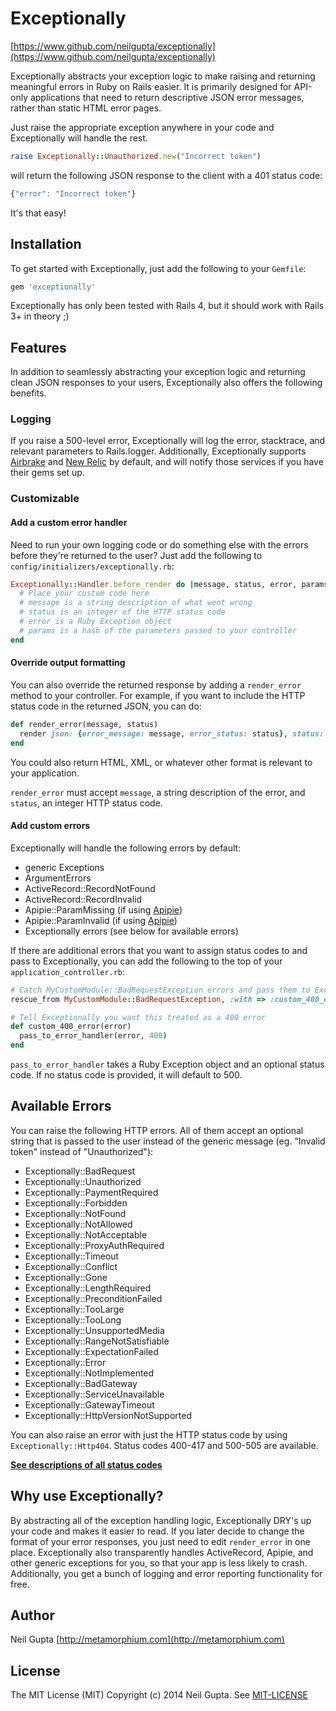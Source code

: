 # Exceptionally

[https://www.github.com/neilgupta/exceptionally](https://www.github.com/neilgupta/exceptionally)

Exceptionally abstracts your exception logic to make raising and returning meaningful errors in Ruby on Rails easier. It is primarily designed for API-only applications that need to return descriptive JSON error messages, rather than static HTML error pages.

Just raise the appropriate exception anywhere in your code and Exceptionally will handle the rest.

```ruby
raise Exceptionally::Unauthorized.new("Incorrect token")
```

will return the following JSON response to the client with a 401 status code: 

```javascript
{"error": "Incorrect token"}
```

It's that easy!

## Installation

To get started with Exceptionally, just add the following to your `Gemfile`:

```ruby
gem 'exceptionally'
```

Exceptionally has only been tested with Rails 4, but it should work with Rails 3+ in theory ;)

## Features

In addition to seamlessly abstracting your exception logic and returning clean JSON responses to your users, Exceptionally also offers the following benefits.

### Logging

If you raise a 500-level error, Exceptionally will log the error, stacktrace, and relevant parameters to Rails.logger. Additionally, Exceptionally supports [Airbrake](http://airbrake.io) and [New Relic](http://newrelic.com) by default, and will notify those services if you have their gems set up.

### Customizable

#### Add a custom error handler

Need to run your own logging code or do something else with the errors before they're returned to the user? Just add the following to `config/initializers/exceptionally.rb`:

```ruby
Exceptionally::Handler.before_render do |message, status, error, params|
  # Place your custom code here
  # message is a string description of what went wrong
  # status is an integer of the HTTP status code
  # error is a Ruby Exception object
  # params is a hash of the parameters passed to your controller
end
```

#### Override output formatting

You can also override the returned response by adding a `render_error` method to your controller. For example, if you want to include the HTTP status code in the returned JSON, you can do:

```ruby
def render_error(message, status)
  render json: {error_message: message, error_status: status}, status: status
end
```

You could also return HTML, XML, or whatever other format is relevant to your application.

`render_error` must accept `message`, a string description of the error, and `status`, an integer HTTP status code.

#### Add custom errors

Exceptionally will handle the following errors by default:

* generic Exceptions
* ArgumentErrors
* ActiveRecord::RecordNotFound
* ActiveRecord::RecordInvalid
* Apipie::ParamMissing (if using [Apipie](https://github.com/Apipie/apipie-rails))
* Apipie::ParamInvalid (if using [Apipie](https://github.com/Apipie/apipie-rails))
* Exceptionally errors (see below for available errors)

If there are additional errors that you want to assign status codes to and pass to Exceptionally, you can add the following to the top of your `application_controller.rb`:

```ruby
# Catch MyCustomModule::BadRequestException errors and pass them to Exceptionally
rescue_from MyCustomModule::BadRequestException, :with => :custom_400_error

# Tell Exceptionally you want this treated as a 400 error
def custom_400_error(error)
  pass_to_error_handler(error, 400)
end
```

`pass_to_error_handler` takes a Ruby Exception object and an optional status code. If no status code is provided, it will default to 500.

## Available Errors

You can raise the following HTTP errors. All of them accept an optional string that is passed to the user instead of the generic message (eg. "Invalid token" instead of "Unauthorized"):

* Exceptionally::BadRequest
* Exceptionally::Unauthorized
* Exceptionally::PaymentRequired
* Exceptionally::Forbidden
* Exceptionally::NotFound
* Exceptionally::NotAllowed
* Exceptionally::NotAcceptable
* Exceptionally::ProxyAuthRequired
* Exceptionally::Timeout
* Exceptionally::Conflict
* Exceptionally::Gone
* Exceptionally::LengthRequired
* Exceptionally::PreconditionFailed
* Exceptionally::TooLarge
* Exceptionally::TooLong
* Exceptionally::UnsupportedMedia
* Exceptionally::RangeNotSatisfiable
* Exceptionally::ExpectationFailed
* Exceptionally::Error
* Exceptionally::NotImplemented
* Exceptionally::BadGateway
* Exceptionally::ServiceUnavailable
* Exceptionally::GatewayTimeout
* Exceptionally::HttpVersionNotSupported

You can also raise an error with just the HTTP status code by using `Exceptionally::Http404`. Status codes 400-417 and 500-505 are available.

**[See descriptions of all status codes](http://www.w3.org/Protocols/rfc2616/rfc2616-sec10.html)**

## Why use Exceptionally?

By abstracting all of the exception handling logic, Exceptionally DRY's up your code and makes it easier to read. If you later decide to change the format of your error responses, you just need to edit `render_error` in one place. Exceptionally also transparently handles ActiveRecord, Apipie, and other generic exceptions for you, so that your app is less likely to crash. Additionally, you get a bunch of logging and error reporting functionality for free.

## Author

Neil Gupta [http://metamorphium.com](http://metamorphium.com)

## License

The MIT License (MIT) Copyright (c) 2014 Neil Gupta. See [MIT-LICENSE](https://raw.github.com/neilgupta/exceptionally/master/MIT-LICENSE)